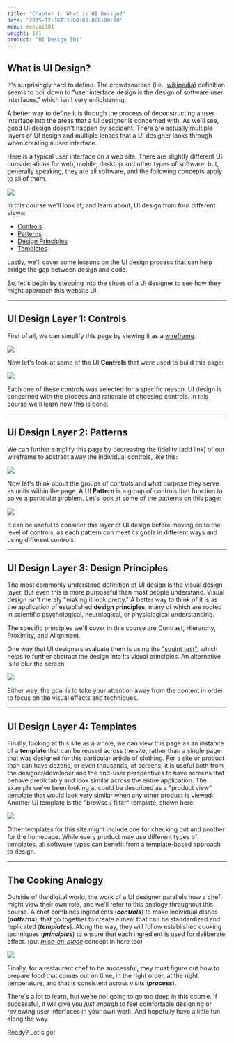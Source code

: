 ```yaml
---
title: "Chapter 1: What is UI Design?"
date: '2015-12-16T11:00:00.000+00:00'
menu: menuui101
weight: 101
product: "UI Design 101"
---
```


## What is UI Design?

It's surprisingly hard to define. The crowdsourced (i.e., [wikipedia](https://en.wikipedia.org/wiki/User_interface_design)) definition seems to boil down to "user interface design is the design of software user interfaces," which isn't very enlightening.

A better way to define it is through the process of deconstructing a user interface into the areas that a UI designer is concerned with. As we'll see, good UI design doesn't happen by accident. There are actually multiple layers of UI design and multiple lenses that a UI designer looks through when creating a user interface.

Here is a typical user interface on a web site. There are slightly different UI considerations for web, mobile, desktop and other types of software, but, generally speaking, they are all software, and the following concepts apply to all of them.

![](//media.balsamiq.com/img/support/ui101/intro/final.png)

In this course we'll look at, and learn about, UI design from four different views:

*   [Controls](/wiki/spaces/intranet/pages/287998209/Controls)
*   [Patterns](/wiki/spaces/intranet/pages/257360105)
*   [Design Principles](/wiki/spaces/intranet/pages/260899124)
*   [Templates](/wiki/spaces/intranet/pages/262144004)

Lastly, we'll cover some lessons on the UI design process that can help bridge the gap between design and code.

So, let's begin by stepping into the shoes of a UI designer to see how they might approach this website UI.

--- 

## UI Design Layer 1: Controls

First of all, we can simplify this page by viewing it as a [wireframe](https://support.balsamiq.com/resources/whatarewireframes/).

![](//media.balsamiq.com/img/support/ui101/intro/wirefame.png)

  

Now let's look at some of the UI **Controls** that were used to build this page:

![](//media.balsamiq.com/img/support/ui101/intro/controls.png)

Each one of these controls was selected for a specific reason. UI design is concerned with the process and rationale of choosing controls. In this course we'll learn how this is done.

---

## UI Design Layer 2: Patterns

We can further simplify this page by decreasing the fidelity (add link) of our wireframe to abstract away the individual controls, like this:

![](//media.balsamiq.com/img/support/ui101/intro/sketch.png)

Now let's think about the groups of controls and what purpose they serve as units within the page. A UI **Pattern** is a group of controls that function to solve a particular problem. Let's look at some of the patterns on this page:

![](//media.balsamiq.com/img/support/ui101/intro/patterns-sketch.png)

It can be useful to consider this layer of UI design before moving on to the level of controls, as each pattern can meet its goals in different ways and using different controls.

---

## UI Design Layer 3: Design Principles

The most commonly understood definition of UI design is the visual design layer. But even this is more purposeful than most people understand. Visual design isn't merely "making it look pretty." A better way to think of it is as the application of established **design principles**, many of which are rooted in scientific psychological, neurological, or physiological understanding.

The specific principles we'll cover in this course are Contrast, Hierarchy, Proximity, and Alignment.

One way that UI designers evaluate them is using the ["squint test"](http://blog.usabilla.com/the-squint-test-how-quick-exposure-to-design-can-reveal-its-flaws/), which helps to further abstract the design into its visual principles. An alternative is to blur the screen.

![](//media.balsamiq.com/img/support/ui101/intro/final-blur.png)

Either way, the goal is to take your attention away from the content in order to focus on the visual effects and techniques.

---

## UI Design Layer 4: Templates

Finally, looking at this site as a whole, we can view this page as an instance of a **template** that can be reused across the site, rather than a single page that was designed for this particular article of clothing. For a site or product than can have dozens, or even thousands, of screens, it is useful both from the designer/developer and the end-user perspectives to have screens that behave predictably and look similar across the entire application. The example we've been looking at could be described as a "product view" template that would look very similar when any other product is viewed. Another UI template is the "browse / filter" template, shown here.

![](//media.balsamiq.com/img/support/ui101/intro/browsepage-final.jpg)

Other templates for this site might include one for checking out and another for the homepage. While every product may use different types of templates, all software types can benefit from a template-based approach to design.

---

## The Cooking Analogy

Outside of the digital world, the work of a UI designer parallels how a chef might view their own role, and we'll refer to this analogy throughout this course. A chef combines ingredients (**_controls_**) to make individual dishes (**_patterns_**), that go together to create a meal that can be standardized and replicated (_**templates**_). Along the way, they will follow established cooking techniques (_**principles**_) to ensure that each ingredient is used for deliberate effect. (put [_mise-en-place_](/wiki/spaces/intranet/pages/270599438/The+cooking+analogy) concept in here too)

![](//media.balsamiq.com/img/support/ui101/intro/Overview%20(1).png)

Finally, for a restaurant chef to be successful, they must figure out how to prepare food that comes out on time, in the right order, at the right temperature, and that is consistent across visits (_**process**_).

There's a lot to learn, but we're not going to go too deep in this course. If successful, it will give you _just enough_ to feel comfortable designing or reviewing user interfaces in your own work. And hopefully have a little fun along the way.

Ready? Let's go!